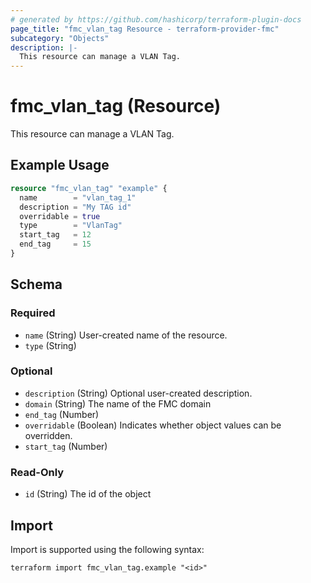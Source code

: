 ```yaml
---
# generated by https://github.com/hashicorp/terraform-plugin-docs
page_title: "fmc_vlan_tag Resource - terraform-provider-fmc"
subcategory: "Objects"
description: |-
  This resource can manage a VLAN Tag.
---
```


# fmc_vlan_tag (Resource)

This resource can manage a VLAN Tag.

## Example Usage

```terraform
resource "fmc_vlan_tag" "example" {
  name        = "vlan_tag_1"
  description = "My TAG id"
  overridable = true
  type        = "VlanTag"
  start_tag   = 12
  end_tag     = 15
}
```

<!-- schema generated by tfplugindocs -->
## Schema

### Required

- `name` (String) User-created name of the resource.
- `type` (String)

### Optional

- `description` (String) Optional user-created description.
- `domain` (String) The name of the FMC domain
- `end_tag` (Number)
- `overridable` (Boolean) Indicates whether object values can be overridden.
- `start_tag` (Number)

### Read-Only

- `id` (String) The id of the object

## Import

Import is supported using the following syntax:

```shell
terraform import fmc_vlan_tag.example "<id>"
```
